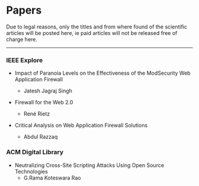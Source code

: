 # Papers

Due to legal reasons, only the titles and from where found of the scientific articles will be posted here, ie paid articles will not be released free of charge here.

---

### IEEE Explore

-  Impact of Paranoia Levels on the Effectiveness of the ModSecurity Web Application Firewall 
    - Jatesh Jagraj Singh

- Firewall for the Web 2.0
    - René Rietz

- Critical Analysis on Web Application Firewall Solutions
    - Abdul Razzaq

### ACM Digital Library

- Neutralizing Cross-Site Scripting Attacks Using Open Source Technologies
    - G.Rama Koteswara Rao